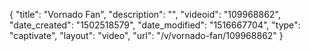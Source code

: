 {
    "title": "Vornado Fan",
    "description": "",
    "videoid": "109968862",
    "date_created": "1502518579",
    "date_modified": "1516667704",
    "type": "captivate",
    "layout": "video",
    "url": "\/v\/vornado-fan\/109968862"
}